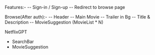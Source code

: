 Features:-
-- Sign-in / Sign-up
-- Redirect to browse page

Browse(After auth):-
-- Header
-- Main Movie
  -- Trailer in Bg
  -- Title & Description
  -- MovieSuggestion (MovieList * N)

NetflixGPT
 - SearchBar
 - MovieSuggestion
